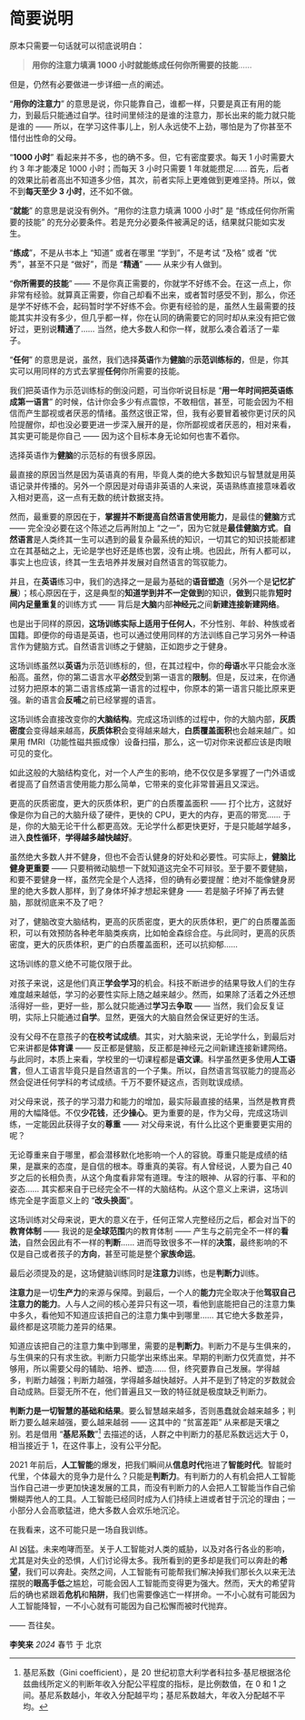 # 简要说明

原本只需要一句话就可以彻底说明白：

> **用你的注意力填满 1000 小时就能练成任何你所需要的技能**……

但是，仍然有必要做进一步详细一点的阐述。

“**用你的注意力**” 的意思是说，你只能靠自己，谁都一样，只要是真正有用的能力，到最后只能通过自学。往时间里倾注的是谁的注意力，那长出来的能力就只能是谁的 —— 所以，在学习这件事儿上，别人永远使不上劲，哪怕是为了你甚至不惜付出性命的父母。

“**1000 小时**” 看起来并不多，也的确不多。但，它有密度要求。每天 1 小时需要大约 3 年才能凑足 1000 小时；而每天 3 小时只需要 1 年就能攒足…… 首先，后者的效果比前者高出不知道多少倍，其次，前者实际上更难做到更难坚持。所以，做不到**每天至少 3 小时**，还不如不做。

“**就能**” 的意思是说没有例外。“用你的注意力填满 1000 小时” 是 “练成任何你所需要的技能”  的充分必要条件。若是充分必要条件被满足的话，结果就只能如实发生。

“**练成**”，不是从书本上 “知道” 或者在哪里 “学到”，不是考试 “及格” 或者 “优秀”，甚至不只是 “做好”，而是 “**精通**” —— 从来少有人做到。

“**你所需要的技能**” —— 不是你真正需要的，你就学不好练不会。在这一点上，你非常有经验。就算真正需要，你自己却看不出来，或者暂时感受不到，那么，你还是学不好练不会，起码暂时学不好练不会。你更有经验的是，虽然人生最需要的技能其实并没有多少，但几乎都一样，你在认同的确需要它的同时却从来没有把它做好过，更别说**精通**了…… 当然，绝大多数人和你一样，就那么凑合着活了一辈子。

“**任何**” 的意思是说，虽然，我们选择**英语**作为**健脑**的**示范训练标的**，但是，你其实可以用同样的方式去掌握**任何**你所需要的技能。

我们把英语作为示范训练标的倒没问题，可当你听说目标是 “**用一年时间把英语练成第一语言**” 的时候，估计你会多少有点震惊，不敢相信，甚至，可能会因为不相信而产生鄙视或者厌恶的情绪。虽然这很正常，但，我有必要冒着被你更讨厌的风险提醒你，却也没必要更进一步深入展开的是，你所鄙视或者厌恶的，相对来看，其实更可能是你自己 —— 因为这个目标本身无论如何也害不着你。

选择英语作为**健脑**的示范标的有很多原因。

最直接的原因当然是因为英语真的有用，毕竟人类的绝大多数知识与智慧就是用英语记录并传播的。另外一个原因是对母语非英语的人来说，英语熟练直接意味着收入相对更高，这一点有无数的统计数据支持。

然而，最重要的原因在于，**掌握并不断提高自然语言使用能力**，是最佳的**健脑**方式 —— 完全没必要在这个陈述之后再附加上 “之一”，因为它就是**最佳健脑方式**。**自然语言**是人类终其一生可以遇到的最复杂最系统的知识，一切其它的知识技能都建立在其基础之上，无论是学也好还是练也罢，没有止境。也因此，所有人都可以，事实上也应该，终其一生去培养并发展对自然语言的驾驭能力。

并且，在**英语**练习中，我们的选择之一是最为基础的**语音塑造**（另外一个是**记忆扩展**）；核心原因在于，这是典型的**知道学到并不一定做到**的知识，**做到**只能靠**短时间内足量重复**的训练方式 —— 背后是**大脑**内部**神经元**之间**新建连接新建网络**。

也是出于同样的原因，**这场训练实际上适用于任何人**，不分性别、年龄、种族或者国籍。即便你的母语是英语，也可以通过使用同样的方法训练自己学习另外一种语言作为健脑方式。自然语言训练之于健脑，正如跑步之于健身。

这场训练虽然以**英语**为示范训练标的，但，在其过程中，你的**母语**水平只能会水涨船高。虽然，你的第二语言水平**必然**受到第一语言的**限制**。但是，反过来，在你通过努力把原本的第二语言练成第一语言的过程中，你原本的第一语言只能比原来更强。新的语言会**反哺**之前已经掌握的语言。

这场训练会直接改变你的**大脑结构**。完成这场训练的过程中，你的大脑内部，**灰质密度**会变得越来越高，**灰质体积**会变得越来越大，**白质覆盖面积**也会越来越广。如果用 fMRI（功能性磁共振成像）设备扫描，那么，这一切对你来说都应该是肉眼可见的变化。

如此这般的大脑结构变化，对一个人产生的影响，绝不仅仅是多掌握了一门外语或者提高了自然语言使用能力那么简单，它带来的变化非常普遍且又深远。

更高的灰质密度，更大的灰质体积，更广的白质覆盖面积 —— 打个比方，这就好像是你为自己的大脑升级了硬件，更快的 CPU，更大的内存，更高的带宽…… 于是，你的大脑无论干什么都更高效。无论学什么都更快更好，于是只能越学越多，进入**良性循环**，**学得越多越快越好**。

虽然绝大多数人并不健身，但也不会否认健身的好处和必要性。可实际上，**健脑比健身更重要** —— 只要稍微动脑想一下就知道这完全不可辩驳。至于要不要健脑，和要不要健身一样，虽然完全是个人选择，但的确有必要提醒：绝对不能像健身房里的绝大多数人那样，到了身体坏掉才想起来健身 —— 若是脑子坏掉了再去健脑，那就彻底来不及了吧？

对了，健脑改变大脑结构，更高的灰质密度，更大的灰质体积，更广的白质覆盖面积，可以有效预防各种老年脑类疾病，比如帕金森综合症。与此同时，更高的灰质密度，更大的灰质体积，更广的白质覆盖面积，还可以抗抑郁……

这场训练的意义绝不可能仅限于此。

对孩子来说，这是他们真正**学会学习**的机会。科技不断进步的结果导致人们的生存难度越来越低，学习的必要性实际上随之越来越少。然而，如果除了活着之外还想活得好一些，更好一些，那么就只能通过**学习**去**争取** —— 当然，我们会反复证明，实际上只能通过**自学**。显然，更强大的大脑自然会保证更好的生活。

没有父母不在意孩子的**在校考试成绩**。其实，对大脑来说，无论学什么，到最后对它来讲都是**体育课** —— 反正都是健脑，反正都是神经元之间新建连接新建网络。与此同时，本质上来看，学校里的一切课程都是**语文课**。科学虽然更多使用**人工语言**，但人工语言毕竟只是自然语言的一个子集。所以，自然语言驾驭能力的提高必然会促进任何学科的考试成绩。千万不要怀疑这点，否则耽误成绩。

对父母来说，孩子的学习潜力和能力的增加，最实际最直接的结果，当然是教育费用的大幅降低。不仅**少花钱**，还**少操心**。更为重要的是，作为父母，完成这场训练，一定能因此获得子女的**尊重** —— 对父母来说，有什么比这个更重要更实用的呢？

无论尊重来自于哪里，都会潜移默化地影响一个人的容貌。尊重只能是成绩的结果，是赢来的态度，是自信的根本。尊重真的美容。有人曾经说，人要为自己 40 岁之后的长相负责，从这个角度看非常有道理。专注的眼神、从容的行事、平和的姿态…… 其实都来自于已经完全不一样的大脑结构。从这个意义上来讲，这场训练完全是字面意义上的 “**改头换面**”。

这场训练对父母来说，更大的意义在于，任何正常人完整经历之后，都会对当下的**教育体制** —— 我说的是**全球范围**内的教育体制 —— 产生与之前完全不一样的**看法**，自然会因此有不一样的**判断**…… 进而导致很多不一样的**决策**，最终影响的不仅是自己或者孩子的**方向**，甚至可能是整个**家族命运**。

最后必须提及的是，这场健脑训练同时是**注意力**训练，也是**判断力**训练。

**注意力**是一切**生产力**的来源与保障。到最后，一个人的**能力**完全取决于他**驾驭自己注意力的能力**。人与人之间的核心差异只有这一项，看他到底能把自己的注意力集中多久，看他知不知道应该把自己的注意力集中到哪里…… 其它绝大多数差异，最终都是这项能力差异的结果。

知道应该把自己的注意力集中到哪里，需要的是**判断力**。判断力不是与生俱来的，与生俱来的只有求生欲。判断力只能学出来练出来。早期的判断力仅凭直觉，并不够用，所以需要父母的辅助、培养、塑造…… 但，终究要靠自己发展。学得越多，判断力越强；判断力越强，学得越多越快越好。人并不是到了特定的岁数就会自动成熟。巨婴无所不在，他们普遍且又一致的特征就是极度缺乏判断力。

**判断力是一切智慧的基础和结果**。要么智慧越来越多，否则愚蠢就会越来越多；判断力要么越来越强，要么越来越弱 —— 这其中的 “贫富差距” 从来都是天壤之别。若是借用 “**基尼系数**”[^*] 去描述的话，人群之中判断力的基尼系数远远大于 0，相当接近于 1，在这件事上，没有公平分配。

2021 年前后，**人工智能**的爆发，把我们瞬间从**信息时代**拖进了**智能时代**。智能时代里，个体最大的竞争力是什么？只能是**判断力**。有判断力的人有机会把人工智能当作自己进一步更加快速发展的工具，而没有判断力的人会把人工智能当作自己偷懒糊弄他人的工具。人工智能已经同时成为人们持续上进或者甘于沉沦的理由；一小部分人会高歌猛进，绝大多数人会欢乐地沉沦。

在我看来，这不可能只是一场自我训练。

AI 凶猛。未来咆哮而至。关于人工智能对人类的威胁，以及对各行各业的影响，尤其是对失业的恐惧，人们讨论得太多。我所看到的更多却是我们可以奔赴的**希望**，我们可以奔赴。突然之间，人工智能有可能帮我们解决掉我们那长久以来无法摆脱的**眼高手低**之尴尬，可能会因人工智能而变得更为强大。然而，天大的希望背后的确也紧跟着**危机**和**陷阱**，我们也需要像逃亡一样拼命。一不小心就有可能因为人工智能降智，一不小心就有可能因为自己松懈而被时代抛弃。

—— 吾往矣。

<span style="text-align: right;">**李笑来** *2024* 春节 于 北京</span>

[^*]: 基尼系数（Gini coefficient），是 20 世纪初意大利学者科拉多·基尼根据洛伦兹曲线所定义的判断年收入分配公平程度的指标，是比例数值，在 0 和 1 之间。基尼系数越小，年收入分配越平均；基尼系数越大，年收入分配越不平均。